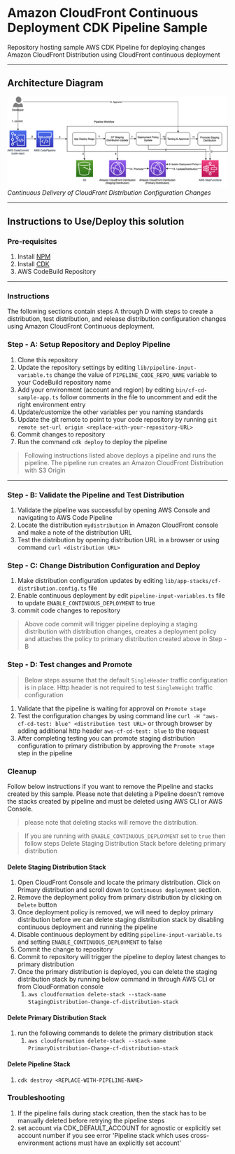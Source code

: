 # Amazon CloudFront Continuous Deployment CDK Pipeline Sample

Repository hosting sample AWS CDK Pipeline for deploying changes Amazon CloudFront Distribution using CloudFront continuous deployment  

----
## Architecture Diagram

![Architecture Diagram](/cloudfront-cd.jpg)*Continuous Delivery of CloudFront Distribution Configuration Changes*

----

## Instructions to Use/Deploy this solution 

### Pre-requisites
1. Install [NPM](https://docs.npmjs.com/downloading-and-installing-node-js-and-npm)
1. Install [CDK](https://docs.aws.amazon.com/cdk/v2/guide/getting_started.html)
1. AWS CodeBuild Repository 

----
### Instructions 
The following sections contain steps A through D with steps to create a distribution, test distribution, and release distribution configuration changes using Amazon CloudFront Continuous deployment.


### Step - A: Setup Repository and Deploy Pipeline
1. Clone this repository
1. Update the repository settings by editing `lib/pipeline-input-variable.ts` change the value of `PIPELINE_CODE_REPO_NAME` variable to your CodeBuild repository name
1. Add your environment (account and region) by editing `bin/cf-cd-sample-app.ts` follow comments in the file to uncomment and edit the right environment entry
1. Update/customize the other variables per you naming standards
1. Update the git remote to point to your code repository by running `git remote set-url origin <replace-with-your-repository-URL>`
1. Commit changes to repository
1. Run the command `cdk deploy` to deploy the pipeline


> Following instructions listed above deploys a pipeline and runs the pipeline. The pipeline run creates an Amazon CloudFront Distribution with S3 Origin    

----
### Step - B: Validate the Pipeline and Test Distribution
1. Validate the pipeline was successful by opening AWS Console and navigating to AWS Code Pipeline
1. Locate the distribution `mydistribution` in Amazon CloudFront console and make a note of the distribution URL 
1. Test the distribution by opening distribution URL in a browser or using command `curl <distribution URL>`

### Step - C: Change Distribution Configuration and Deploy 

1. Make distribution configuration updates by editing `lib/app-stacks/cf-distribution.config.ts` file 
1. Enable continuous deployment by edit `pipeline-input-variables.ts` file to update `ENABLE_CONTINUOUS_DEPLOYMENT` to true
1. commit code changes to repository

> Above code commit will trigger pipeline deploying a staging distribution with distribution changes, creates a deployment policy and attaches the policy to primary distribution created above in Step - B 

### Step - D: Test changes and Promote 
> Below steps assume that the default `SingleHeader` traffic configuration is in place. Http header is not required to test `SingleWeight` traffic configuration 
1. Validate that the pipeline is waiting for approval on `Promote stage`
1. Test the configuration changes by using command line `curl -H "aws-cf-cd-test: blue" <distribution test URL>` or through browser by adding additional http header `aws-cf-cd-test: blue` to the request
1. After completing testing you can promote staging distribution configuration to primary distribution by approving the `Promote stage` step in the pipeline  


### Cleanup 
Follow below instructions if you want to remove the Pipeline and stacks created by this sample. Please note that deleting a Pipeline doesn't remove the stacks created by pipeline and must be deleted using AWS CLI or AWS Console.
> please note that deleting stacks will remove the distribution.

> If you are running with `ENABLE_CONTINUOUS_DEPLOYMENT` set to `true` then follow steps Delete Staging Distribution Stack before deleting primary distribution 

#### Delete Staging Distribution Stack 
1. Open CloudFront Console and locate the primary distribution. Click on Primary distribution and scroll down to `Continuous deployment` section. 
1. Remove the deployment policy from primary distribution by clicking on `Delete` button
1. Once deployment policy is removed, we will need to deploy primary distribution before we can delete staging distribution stack by disabling continuous deployment and running the pipeline 
1. Disable continuous deployment by editing `pipeline-input-variable.ts` and setting `ENABLE_CONTINUOUS_DEPLOYMENT` to false
1. Commit the change to repository 
1. Commit to repository will trigger the pipeline to deploy latest changes to primary distribution
1. Once the primary distribution is deployed, you can delete the staging distribution stack by running below command in through AWS CLI or from CloudFormation console
    1. `aws cloudformation delete-stack --stack-name StagingDistribution-Change-cf-distribution-stack`
    

#### Delete Primary Distribution Stack
1. run the following commands to delete the primary distribution stack
    1. `aws cloudformation delete-stack --stack-name PrimaryDistribution-Change-cf-distribution-stack`

#### Delete Pipeline Stack
1. `cdk destroy <REPLACE-WITH-PIPELINE-NAME>` 




 ### Troubleshooting 
 1. If the pipeline fails during stack creation, then the stack has to be manually deleted before retrying the pipeline steps 
 2. set account via CDK_DEFAULT_ACCOUNT for agnostic or explicitly set account number if you see error 'Pipeline stack which uses cross-environment actions must have an explicitly set account'

